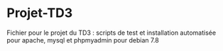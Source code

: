 # Projet-TD3

Fichier pour le projet du TD3 : scripts de test et installation automatisée pour apache, mysql et phpmyadmin pour debian 7.8
